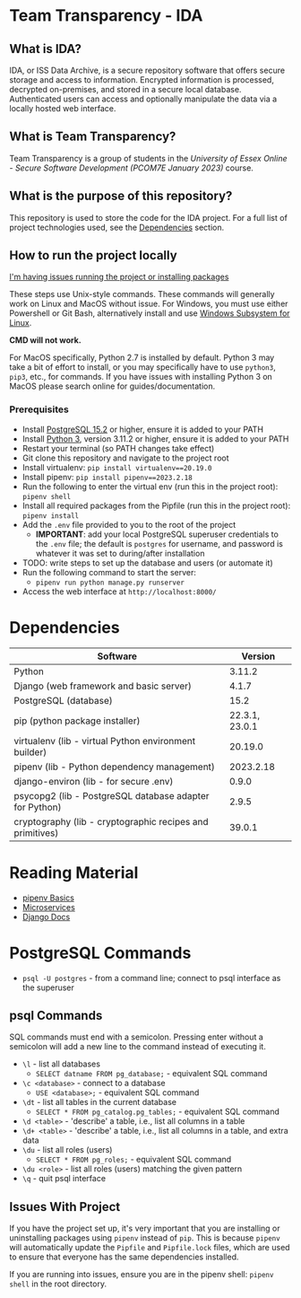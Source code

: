 # Team Transparency - IDA

## What is IDA?

IDA, or ISS Data Archive, is a secure repository software that offers secure storage and access to information. Encrypted information is processed, decrypted on-premises, and stored in a secure local database. Authenticated users can access and optionally manipulate the data via a locally hosted web interface.

## What is Team Transparency?

Team Transparency is a group of students in the _University of Essex Online - Secure Software Development (PCOM7E January 2023)_ course.

## What is the purpose of this repository?

This repository is used to store the code for the IDA project. For a full list of project technologies used, see the [Dependencies](#dependencies) section.

## How to run the project locally

[I'm having issues running the project or installing packages](#issues-with-project)

These steps use Unix-style commands. These commands will generally work on Linux and MacOS without issue. For Windows, you must use either Powershell or Git Bash, alternatively install and use [Windows Subsystem for Linux](https://learn.microsoft.com/en-us/windows/wsl/install).

**CMD will not work.**

For MacOS specifically, Python 2.7 is installed by default. Python 3 may take a bit of effort to install, or you may specifically have to use `python3`, `pip3`, etc., for commands. If you have issues with installing Python 3 on MacOS please search online for guides/documentation.

### Prerequisites

- Install [PostgreSQL 15.2](https://www.postgresql.org/download/) or higher, ensure it is added to your PATH
- Install [Python 3](https://www.python.org/downloads/), version 3.11.2 or higher, ensure it is added to your PATH
- Restart your terminal (so PATH changes take effect)
- Git clone this repository and navigate to the project root
- Install virtualenv: `pip install virtualenv==20.19.0`
- Install pipenv: `pip install pipenv==2023.2.18`
- Run the following to enter the virtual env (run this in the project root): `pipenv shell`
- Install all required packages from the Pipfile (run this in the project root): `pipenv install`
- Add the `.env` file provided to you to the root of the project
  - **IMPORTANT**: add your local PostgreSQL superuser credentials to the `.env` file; the default is `postgres` for username, and password is whatever it was set to during/after installation
- TODO: write steps to set up the database and users (or automate it)
- Run the following command to start the server:
  - `pipenv run python manage.py runserver`
- Access the web interface at `http://localhost:8000/`

# Dependencies

| Software                                                  | Version        |
| --------------------------------------------------------- | -------------- |
| Python                                                    | 3.11.2         |
| Django (web framework and basic server)                   | 4.1.7          |
| PostgreSQL (database)                                     | 15.2           |
| pip (python package installer)                            | 22.3.1, 23.0.1 |
| virtualenv (lib - virtual Python environment builder)     | 20.19.0        |
| pipenv (lib - Python dependency management)               | 2023.2.18      |
| django-environ (lib - for secure .env)                    | 0.9.0          |
| psycopg2 (lib - PostgreSQL database adapter for Python)   | 2.9.5          |
| cryptography (lib - cryptographic recipes and primitives) | 39.0.1         |

# Reading Material

- [pipenv Basics](https://pipenv-fork.readthedocs.io/en/latest/basics.html)
- [Microservices](https://microservices.io/)
- [Django Docs](https://docs.djangoproject.com/en/4.1/)

# PostgreSQL Commands

- `psql -U postgres` - from a command line; connect to psql interface as the superuser

## psql Commands

SQL commands must end with a semicolon. Pressing enter without a semicolon will add a new line to the command instead of executing it.

- `\l` - list all databases
  - `SELECT datname FROM pg_database;` - equivalent SQL command
- `\c <database>` - connect to a database
  - `USE <database>;` - equivalent SQL command
- `\dt` - list all tables in the current database
  - `SELECT * FROM pg_catalog.pg_tables;` - equivalent SQL command
- `\d <table>` - 'describe' a table, i.e., list all columns in a table
- `\d+ <table>` - 'describe' a table, i.e., list all columns in a table, and extra data
- `\du` - list all roles (users)
  - `SELECT * FROM pg_roles;` - equivalent SQL command
- `\du <role>` - list all roles (users) matching the given pattern
- `\q` - quit psql interface

## Issues With Project

If you have the project set up, it's very important that you are installing or uninstalling packages using `pipenv` instead of `pip`. This is because `pipenv` will automatically update the `Pipfile` and `Pipfile.lock` files, which are used to ensure that everyone has the same dependencies installed.

If you are running into issues, ensure you are in the pipenv shell: `pipenv shell` in the root directory.
